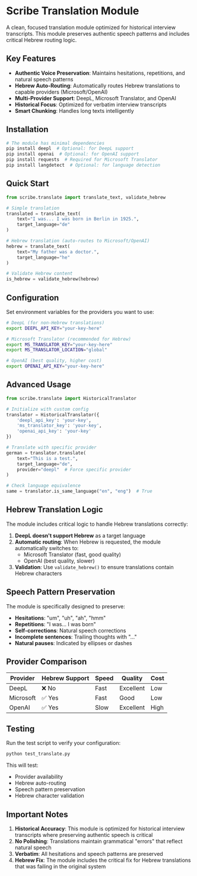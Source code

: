 # Scribe Translation Module

A clean, focused translation module optimized for historical interview transcripts. This module preserves authentic speech patterns and includes critical Hebrew routing logic.

## Key Features

- **Authentic Voice Preservation**: Maintains hesitations, repetitions, and natural speech patterns
- **Hebrew Auto-Routing**: Automatically routes Hebrew translations to capable providers (Microsoft/OpenAI)
- **Multi-Provider Support**: DeepL, Microsoft Translator, and OpenAI
- **Historical Focus**: Optimized for verbatim interview transcripts
- **Smart Chunking**: Handles long texts intelligently

## Installation

```python
# The module has minimal dependencies
pip install deepl  # Optional: for DeepL support
pip install openai  # Optional: for OpenAI support
pip install requests  # Required for Microsoft Translator
pip install langdetect  # Optional: for language detection
```

## Quick Start

```python
from scribe.translate import translate_text, validate_hebrew

# Simple translation
translated = translate_text(
    text="I was... I was born in Berlin in 1925.",
    target_language="de"
)

# Hebrew translation (auto-routes to Microsoft/OpenAI)
hebrew = translate_text(
    text="My father was a doctor.",
    target_language="he"
)

# Validate Hebrew content
is_hebrew = validate_hebrew(hebrew)
```

## Configuration

Set environment variables for the providers you want to use:

```bash
# DeepL (for non-Hebrew translations)
export DEEPL_API_KEY="your-key-here"

# Microsoft Translator (recommended for Hebrew)
export MS_TRANSLATOR_KEY="your-key-here"
export MS_TRANSLATOR_LOCATION="global"

# OpenAI (best quality, higher cost)
export OPENAI_API_KEY="your-key-here"
```

## Advanced Usage

```python
from scribe.translate import HistoricalTranslator

# Initialize with custom config
translator = HistoricalTranslator({
    'deepl_api_key': 'your-key',
    'ms_translator_key': 'your-key',
    'openai_api_key': 'your-key'
})

# Translate with specific provider
german = translator.translate(
    text="This is a test.",
    target_language="de",
    provider="deepl"  # Force specific provider
)

# Check language equivalence
same = translator.is_same_language("en", "eng")  # True
```

## Hebrew Translation Logic

The module includes critical logic to handle Hebrew translations correctly:

1. **DeepL doesn't support Hebrew** as a target language
2. **Automatic routing**: When Hebrew is requested, the module automatically switches to:
   - Microsoft Translator (fast, good quality)
   - OpenAI (best quality, slower)
3. **Validation**: Use `validate_hebrew()` to ensure translations contain Hebrew characters

## Speech Pattern Preservation

The module is specifically designed to preserve:

- **Hesitations**: "um", "uh", "ah", "hmm"
- **Repetitions**: "I was... I was born"
- **Self-corrections**: Natural speech corrections
- **Incomplete sentences**: Trailing thoughts with "..."
- **Natural pauses**: Indicated by ellipses or dashes

## Provider Comparison

| Provider | Hebrew Support | Speed | Quality | Cost |
|----------|---------------|-------|---------|------|
| DeepL | ❌ No | Fast | Excellent | Low |
| Microsoft | ✅ Yes | Fast | Good | Low |
| OpenAI | ✅ Yes | Slow | Excellent | High |

## Testing

Run the test script to verify your configuration:

```bash
python test_translate.py
```

This will test:
- Provider availability
- Hebrew auto-routing
- Speech pattern preservation
- Hebrew character validation

## Important Notes

1. **Historical Accuracy**: This module is optimized for historical interview transcripts where preserving authentic speech is critical
2. **No Polishing**: Translations maintain grammatical "errors" that reflect natural speech
3. **Verbatim**: All hesitations and speech patterns are preserved
4. **Hebrew Fix**: The module includes the critical fix for Hebrew translations that was failing in the original system
